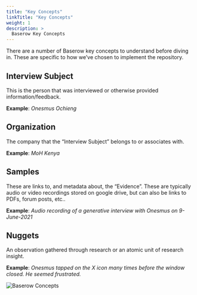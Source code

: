 ```yaml
---
title: "Key Concepts"
linkTitle: "Key Concepts"
weight: 1
description: >
  Baserow Key Concepts
---
```


There are a number of Baserow key concepts to understand before diving in. These are specific to how we’ve chosen to implement the repository.

## Interview Subject

This is the person that was interviewed or otherwise provided information/feedback. 

**Example**: *Onesmus Ochieng*

## Organization

The company that the “Interview Subject” belongs to or associates with.

**Example**: *MoH Kenya*

## Samples

These are links to, and metadata about, the “Evidence”. These are typically audio or video recordings stored on google drive, but can also be links to PDFs, forum posts, etc..

**Example**: *Audio recording of a generative interview with Onesmus on 9-June-2021*

## Nuggets

An observation gathered through research or an atomic unit of research insight.

**Example**: *Onesmus tapped on the X icon many times before the window closed. He seemed frustrated.*

![Baserow Concepts](../images/concepts.png)